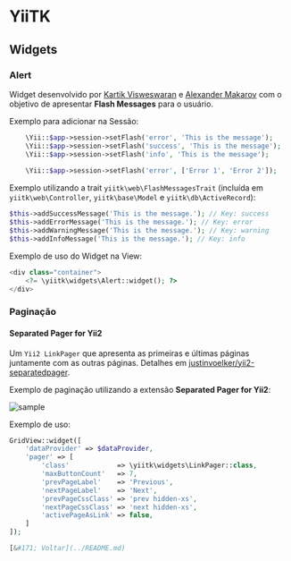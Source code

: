 # YiiTK

## Widgets

### Alert

Widget desenvolvido por [Kartik Visweswaran](mailto:kartikv2@gmail.com) e [Alexander Makarov](mailto:sam@rmcreative.ru) com o objetivo de
apresentar **Flash Messages** para o usuário.

Exemplo para adicionar na Sessão:

```php
    \Yii::$app->session->setFlash('error', 'This is the message');
    \Yii::$app->session->setFlash('success', 'This is the message');
    \Yii::$app->session->setFlash('info', 'This is the message');
    
    \Yii::$app->session->setFlash('error', ['Error 1', 'Error 2']);
```

Exemplo utilizando a trait `yiitk\web\FlashMessagesTrait` (incluída em `yiitk\web\Controller`, `yiitk\base\Model` e `yiitk\db\ActiveRecord`):

```php
$this->addSuccessMessage('This is the message.'); // Key: success
$this->addErrorMessage('This is the message.'); // Key: error
$this->addWarningMessage('This is the message.'); // Key: warning
$this->addInfoMessage('This is the message.'); // Key: info
```

Exemplo de uso do Widget na View:

```php
<div class="container">
    <?= \yiitk\widgets\Alert::widget(); ?>
</div>

```

### Paginação

#### Separated Pager for Yii2

Um `Yii2 LinkPager` que apresenta as primeiras e últimas páginas juntamente com as outras páginas. Detalhes em [justinvoelker/yii2-separatedpager](https://github.com/justinvoelker/yii2-separatedpager).

Exemplo de paginação utilizando a extensão **Separated Pager for Yii2**:

![sample](https://cloud.githubusercontent.com/assets/2441889/6312491/6a89be10-b948-11e4-9ac8-bcd793664e1a.png) 

Exemplo de uso:

```php
GridView::widget([
    'dataProvider' => $dataProvider,
    'pager' => [
        'class'            => \yiitk\widgets\LinkPager::class,
        'maxButtonCount'   => 7,
        'prevPageLabel'    => 'Previous',
        'nextPageLabel'    => 'Next',
        'prevPageCssClass' => 'prev hidden-xs',
        'nextPageCssClass' => 'next hidden-xs',
        'activePageAsLink' => false,
    ]
]);

[&#171; Voltar](../README.md)
